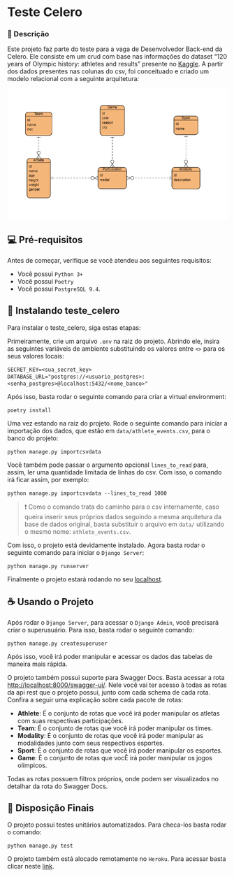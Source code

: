 # Teste Celero

### 📝 Descrição

Este projeto faz parte do teste para a vaga de Desenvolvedor Back-end da Celero. Ele consiste em um crud com base nas informações do dataset “120 years of
Olympic history: athletes and results” presente no [Kaggle](https://www.kaggle.com/heesoo37/120-years-of-olympic-history-athletes-and-results#athlete_events.csv). A partir dos dados presentes nas colunas do csv, foi conceituado e criado um modelo relacional com a seguinte arquitetura:

![Diagrama Relacional](static/diagram.png)

## 💻 Pré-requisitos

Antes de começar, verifique se você atendeu aos seguintes requisitos:
* Você possui `Python 3+`
* Você possui `Poetry`
* Você possui `PostgreSQL 9.4`.

## 🚀 Instalando teste_celero

Para instalar o teste_celero, siga estas etapas:

Primeiramente, crie um arquivo `.env` na raiz do projeto. Abrindo ele, insira as seguintes variáveis de ambiente substituindo os valores entre `<>` para os seus valores locais:
```
SECRET_KEY=<sua_secret_key>
DATABASE_URL="postgres://<usuario_postgres>:<senha_postgres>@localhost:5432/<nome_banco>"
```

Após isso, basta rodar o seguinte comando para criar a virtual environment:
```
poetry install
```

Uma vez estando na raiz do projeto. Rode o seguinte comando para iniciar a importação dos dados, que estão em `data/athlete_events.csv`, para o banco do projeto:

```
python manage.py importcsvdata
```
Você também pode passar o argumento opcional `lines_to_read` para, assim, ler uma quantidade limitada de linhas do csv. Com isso, o comando irá ficar assim, por exemplo:
```
python manage.py importcsvdata --lines_to_read 1000
```
>❗ Como o comando trata do caminho para o csv internamente, caso queira inserir seus próprios dados seguindo a mesma arquitetura da base de dados original, basta substituir o arquivo em `data/` utilizando o mesmo nome: `athlete_events.csv`.

Com isso, o projeto está devidamente instalado. Agora basta rodar o seguinte comando para iniciar o `Django Server`:
```
python manage.py runserver
```

Finalmente o projeto estará rodando no seu [localhost](http://localhost:8000/admin).

## ☕ Usando o Projeto

Após rodar o `Django Server`, para acessar o `Django Admin`, você precisará criar o superusuário. Para isso, basta rodar o seguinte comando:
```
python manage.py createsuperuser
```
Após isso, você irá poder manipular e acessar os dados das tabelas de maneira mais rápida.

O projeto também possui suporte para Swagger Docs. Basta acessar a rota [http://localhost:8000/swagger-ui/](http://localhost:8000/swagger-ui/). Nele você vai ter acesso à todas as rotas da api rest que o projeto possui, junto com cada schema de cada rota. Confira a seguir uma explicação sobre cada pacote de rotas:

- **Athlete**: É o conjunto de rotas que você irá poder manipular os atletas com suas respectivas participações.
- **Team**: É o conjunto de rotas que você irá poder manipular os times.
- **Modality**: É o conjunto de rotas que você irá poder manipular as modalidades junto com seus respectivos esportes.
- **Sport**: É o conjunto de rotas que você irá poder manipular os esportes.
- **Game**: É o conjunto de rotas que vocÊ irá poder manipular os jogos olímpicos.

Todas as rotas possuem filtros próprios, onde podem ser visualizados no detalhar da rota do Swagger Docs.

## :checkered_flag: Disposição Finais
O projeto possui testes unitários automatizados. Para checa-los basta rodar o comando:
```
python manage.py test
```

O projeto também está alocado remotamente no `Heroku`. Para acessar basta clicar neste [link](https://teste-celero.herokuapp.com/swagger-ui/).